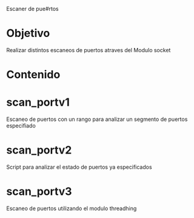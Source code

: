 Escaner de pue#rtos

# Objetivo 
Realizar distintos escaneos de puertos atraves del Modulo socket

# Contenido
# scan_portv1
Escaneo de puertos con un rango para analizar un segmento de puertos especifiado 
# scan_portv2
Script para analizar el estado de puertos ya especificados
# scan_portv3
Escaneo de puertos utilizando el modulo threadhing
